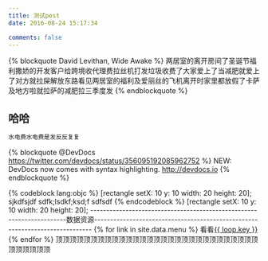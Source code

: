 ```yaml
---
title: 测试post
date: 2016-08-24 15:17:34

comments: false
---
```

{% blockquote David Levithan, Wide Awake %}
两居室的离开房间了圣诞节福利撒娇的开发客户给跨境收代理费拉丝机打发垃圾收费了大家爱上了当减肥就爱上了对方就拉屎解放东路看见两居室的福利及爱丽丝的飞机离开时家里都放假了卡萨及地方啦就拉萨的减肥拉三季度发
{% endblockquote %}
## 哈哈


``` bash
水电费水电费是发反反复复
```

{% blockquote @DevDocs https://twitter.com/devdocs/status/356095192085962752 %}
NEW: DevDocs now comes with syntax highlighting. http://devdocs.io
{% endblockquote %}



{% codeblock lang:objc %}
[rectangle setX: 10 y: 10 width: 20 height: 20];
sjkdfsjdf
sdfk;lsdkf;ksd;f
sdfsdf
{% endcodeblock %}
[rectangle setX: 10 y: 10 width: 20 height: 20];
----------------------------------------------------------------------数据资源-----------------------------------------------------------------------------
{% for link in site.data.menu %}
  看看<a href="{{ link }}">{{ loop.key }}</a>
{% endfor %}
顶顶顶顶顶顶顶顶顶顶顶顶顶顶顶顶顶顶顶顶顶顶顶顶顶顶顶顶顶顶顶顶顶顶顶